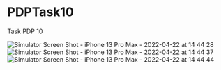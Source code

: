 # PDPTask10
Task PDP 10 

![Simulator Screen Shot - iPhone 13 Pro Max - 2022-04-22 at 14 44 28](https://user-images.githubusercontent.com/76496460/164681730-64c6b63d-6a33-436e-81fb-873ccf0ccb18.png)
![Simulator Screen Shot - iPhone 13 Pro Max - 2022-04-22 at 14 44 37](https://user-images.githubusercontent.com/76496460/164681734-9f5070a9-8dfd-47ed-8ca2-6d82107af2b2.png)
![Simulator Screen Shot - iPhone 13 Pro Max - 2022-04-22 at 14 44 44](https://user-images.githubusercontent.com/76496460/164681741-8d34f350-a410-4150-a0ab-b856f419f584.png)
